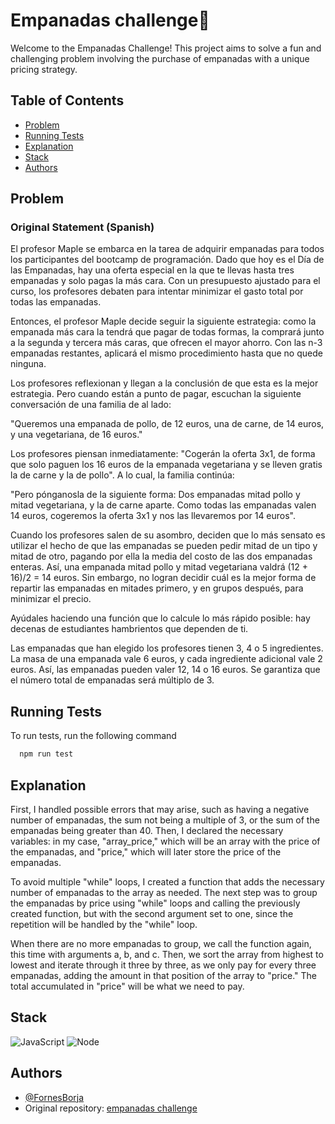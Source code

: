 # Empanadas challenge🥟
Welcome to the Empanadas Challenge! This project aims to solve a fun and challenging problem involving the purchase of empanadas with a unique pricing strategy.

## Table of Contents
- [Problem](#problem)
- [Running Tests](#running-tests)
- [Explanation](#explanation)
- [Stack](#stack)
- [Authors](#authors)

## Problem

### Original Statement (Spanish)

El profesor Maple se embarca en la tarea de adquirir empanadas para todos los participantes del bootcamp de programación. Dado que hoy es el Día de las Empanadas,  hay una oferta especial en la que te llevas hasta tres empanadas y solo pagas la más cara. Con un presupuesto ajustado para el curso, los profesores debaten para intentar minimizar el gasto total por todas las empanadas.

Entonces, el profesor Maple decide seguir la siguiente estrategia: como la empanada más cara la tendrá que pagar de todas formas, la comprará junto a la segunda y tercera más caras, que ofrecen el mayor ahorro. Con las n-3 empanadas restantes, aplicará el mismo procedimiento hasta que no quede ninguna.

Los profesores reflexionan y llegan a la conclusión de que esta es la mejor estrategia. Pero cuando están a punto de pagar, escuchan la siguiente conversación de una familia de al lado:

"Queremos una empanada de pollo, de 12 euros, una de carne, de 14 euros, y una vegetariana, de 16 euros."

Los profesores piensan inmediatamente: "Cogerán la oferta 3x1, de forma que solo paguen los 16 euros de la empanada vegetariana y se lleven gratis la de carne y la de pollo". A lo cual, la familia continúa:

"Pero pónganosla de la siguiente forma: Dos empanadas mitad pollo y mitad vegetariana, y la de carne aparte. Como todas las empanadas valen 14 euros, cogeremos la oferta 3x1 y nos las llevaremos por 14 euros".

Cuando los profesores salen de su asombro, deciden que lo más sensato es utilizar el hecho de que las empanadas se pueden pedir mitad de un tipo y mitad de otro, pagando por ella la media del costo de las dos empanadas enteras. Así, una empanada mitad pollo y mitad vegetariana valdrá (12 + 16)/2 = 14 euros. Sin embargo, no logran decidir cuál es la mejor forma de repartir las empanadas en mitades primero, y en grupos después, para minimizar el precio.

Ayúdales haciendo una función que lo calcule lo más rápido posible: hay decenas de estudiantes hambrientos que dependen de ti.

Las empanadas que han elegido los profesores tienen 3, 4 o 5 ingredientes. La masa de una empanada vale 6 euros, y cada ingrediente adicional vale 2 euros. Así, las empanadas pueden valer 12, 14 o 16 euros. Se garantiza que el número total de empanadas será múltiplo de 3.

## Running Tests

To run tests, run the following command

```bash
  npm run test
```
## Explanation

First, I handled possible errors that may arise, such as having a negative number of empanadas, the sum not being a multiple of 3, or the sum of the empanadas being greater than 40. Then, I declared the necessary variables: in my case, "array_price," which will be an array with the price of the empanadas, and "price," which will later store the price of the empanadas.

To avoid multiple "while" loops, I created a function that adds the necessary number of empanadas to the array as needed. The next step was to group the empanadas by price using "while" loops and calling the previously created function, but with the second argument set to one, since the repetition will be handled by the "while" loop.

When there are no more empanadas to group, we call the function again, this time with arguments a, b, and c. Then, we sort the array from highest to lowest and iterate through it three by three, as we only pay for every three empanadas, adding the amount in that position of the array to "price." The total accumulated in "price" will be what we need to pay.

## Stack

![JavaScript](https://img.shields.io/badge/JavaScript-323330?style=for-the-badge&logo=javascript&logoColor=F7DF1E) ![Node](https://img.shields.io/badge/Node.js-43853D?style=for-the-badge&logo=node.js&logoColor=white) 


## Authors

- [@FornesBorja](https://github.com/FornesBorja)
- Original repository: [empanadas challenge](https://github.com/GeeksHubsAcademy/javascript-empanadas-challenge)
 

 
